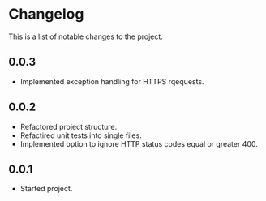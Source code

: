 # Changelog

This is a list of notable changes to the project.

## 0.0.3

* Implemented exception handling for HTTPS rqequests.

## 0.0.2

* Refactored project structure.
* Refactired unit tests into single files.
* Implemented option to ignore HTTP status codes equal or greater 400.

## 0.0.1

* Started project.